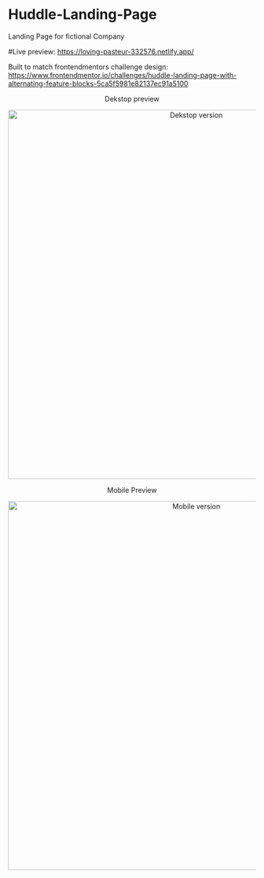 # Huddle-Landing-Page
Landing Page for fictional Company

#Live preview: 
https://loving-pasteur-332576.netlify.app/


Built to match frontendmentors challenge design:
https://www.frontendmentor.io/challenges/huddle-landing-page-with-alternating-feature-blocks-5ca5f5981e82137ec91a5100

<p align="center">Dekstop preview</p>
<p align="center">
 
  <img src="https://res.cloudinary.com/dz209s6jk/image/upload/v1554380253/Challenges/wn3pttg6nwgymod2iqxy.jpg" width="750" title="Dekstop version">
</p>
</p>
<p align="center">Mobile Preview</p>
<p align="center">                                                                                                                                    
  <img src="https://res.cloudinary.com/dz209s6jk/image/upload/v1554380253/Challenges/efl9yt2c7gpgn2ezgeo7.jpg" width="750" title="Mobile version">
</p>
</p>
